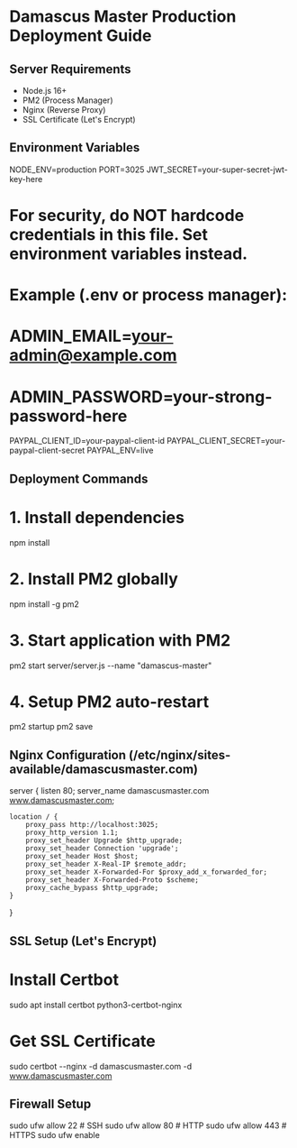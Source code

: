 # Damascus Master Production Deployment Guide

## Server Requirements
- Node.js 16+ 
- PM2 (Process Manager)
- Nginx (Reverse Proxy)
- SSL Certificate (Let's Encrypt)

## Environment Variables
NODE_ENV=production
PORT=3025
JWT_SECRET=your-super-secret-jwt-key-here
# For security, do NOT hardcode credentials in this file. Set environment variables instead.
# Example (.env or process manager):
# ADMIN_EMAIL=your-admin@example.com
# ADMIN_PASSWORD=your-strong-password-here
PAYPAL_CLIENT_ID=your-paypal-client-id
PAYPAL_CLIENT_SECRET=your-paypal-client-secret
PAYPAL_ENV=live

## Deployment Commands

# 1. Install dependencies
npm install

# 2. Install PM2 globally
npm install -g pm2

# 3. Start application with PM2
pm2 start server/server.js --name "damascus-master"

# 4. Setup PM2 auto-restart
pm2 startup
pm2 save

## Nginx Configuration (/etc/nginx/sites-available/damascusmaster.com)
server {
    listen 80;
    server_name damascusmaster.com www.damascusmaster.com;
    
    location / {
        proxy_pass http://localhost:3025;
        proxy_http_version 1.1;
        proxy_set_header Upgrade $http_upgrade;
        proxy_set_header Connection 'upgrade';
        proxy_set_header Host $host;
        proxy_set_header X-Real-IP $remote_addr;
        proxy_set_header X-Forwarded-For $proxy_add_x_forwarded_for;
        proxy_set_header X-Forwarded-Proto $scheme;
        proxy_cache_bypass $http_upgrade;
    }
}

## SSL Setup (Let's Encrypt)
# Install Certbot
sudo apt install certbot python3-certbot-nginx

# Get SSL Certificate
sudo certbot --nginx -d damascusmaster.com -d www.damascusmaster.com

## Firewall Setup
sudo ufw allow 22    # SSH
sudo ufw allow 80    # HTTP
sudo ufw allow 443   # HTTPS
sudo ufw enable
